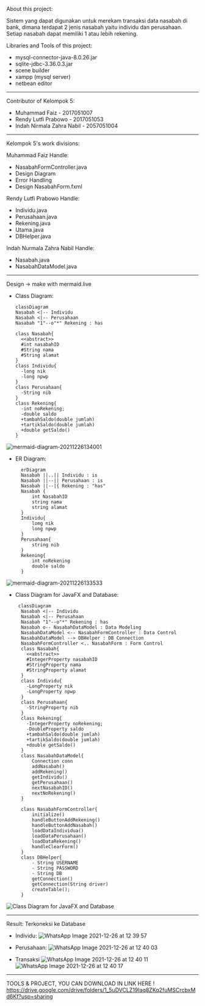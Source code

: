 About this project:

Sistem yang dapat digunakan untuk merekam transaksi data nasabah di bank, dimana terdapat 2 jenis nasabah yaitu individu dan perusahaan. Setiap  nasabah dapat memiliki 1 atau lebih rekening.

Libraries and Tools of this project:
- mysql-connector-java-8.0.26.jar
- sqlite-jdbc-3.36.0.3.jar
- scene builder
- xampp (mysql server)
- netbean editor
-------------------------------------------

Contributor of Kelompok 5:
- Muhammad Faiz - 2017051007
- Rendy Lutfi Prabowo - 2017051053
- Indah Nirmala Zahra Nabil - 2057051004

-------------------------------------------

Kelompok 5's work divisions:

Muhammad Faiz Handle:
- NasabahFormController.java
- Design Diagram
- Error Handling
- Design NasabahForm.fxml

Rendy Lutfi Prabowo Handle:
- Individu.java
- Perusahaan.java
- Rekening.java
- Utama.java
- DBHelper.java

Indah Nurmala Zahra Nabil Handle:
- Nasabah.java
- NasabahDataModel.java

-------------------------------------------

Design -> make with mermaid.live

  - Class Diagram:
  
        classDiagram
        Nasabah <|-- Individu
        Nasabah <|-- Perusahaan
        Nasabah "1"--o"*" Rekening : has

        class Nasabah{
          <<abstract>>
          #int nasabahID
          #String nama
          #String alamat
        }
        class Individu{
          -long nik
          -long npwp
        }
        class Perusahaan{
          -String nib
        }
        class Rekening{
          -int noRekening;
          -double saldo
          +tambahSaldo(double jumlah)
          +tartikSaldo(double jumlah)
          +double getSaldo()
        }
![mermaid-diagram-20211226134001](https://user-images.githubusercontent.com/81194811/147400976-bdc10f10-14ba-48ca-bd92-356e232643cf.png)

 
- ER Diagram:

        erDiagram
        Nasabah ||..|| Individu : is
        Nasabah ||--|| Perusahaan : is
        Nasabah ||--|{ Rekening : "has"
        Nasabah {
            int NasabahID
            string nama
            string alamat
        }
        Individu{
            lomg nik
            long npwp
        }
        Perusahaan{
            string nib
        }
        Rekening{
            int noRekening
            double saldo
        }
            
            
![mermaid-diagram-20211226133533](https://user-images.githubusercontent.com/81194811/147400927-fb6b512c-6e30-48ad-b44f-c4132c4c7104.png)


- Class Diagram for JavaFX and Database:

       classDiagram
        Nasabah <|-- Individu
        Nasabah <|-- Perusahaan
        Nasabah "1"--o"*" Rekening : has
        Nasabah o-- NasabahDataModel : Data Modeling
        NasabahDataModel <-- NasabahFormController : Data Control
        NasabahDataModel --> DBHelper : DB Connection
        NasabahFormController <.. NasabahForm : Form Control
        class Nasabah{
          <<abstract>>
          #IntegerProperty nasabahID
          #StringProperty nama
          #StringProperty alamat
        }
        class Individu{
          -LongProperty nik
          -LongProperty npwp
        }
        class Perusahaan{
          -StringProperty nib
        }
        class Rekening{
          -IntegerProperty noRekening;
          -DoubleProperty saldo
          +tambahSaldo(double jumlah)
          +tartikSaldo(double jumlah)
          +double getSaldo()
        }
        class NasabahDataModel{
            Connection conn
            addNasabah()
            addRekening()
            getIndividu()
            getPerusahaan()
            nextNasabahID()
            nextNoRekening()
        }

        class NasabahFormController{
            initialize()
            handleButtonAddRekening()
            handleButtonAddNasabah()
            loadDataIndividua()
            loadDataPerusahaan()
            loadDataRekening()
            handleClearForm()
        }
        class DBHelper{
            - String USERNAME
            - String PASSWORD
            - String DB
            getConnection()
            getConnection(String driver)
            createTable();
        }
  
 ![Class Diagram for JavaFX and Database ](https://user-images.githubusercontent.com/81194811/147399248-b66d4ceb-f417-481a-a55e-22e4dddd1cac.png)

-------------------------------------------

Result:
Terkoneksi ke Database

- Individu:
![WhatsApp Image 2021-12-26 at 12 39 57](https://user-images.githubusercontent.com/95564115/147400028-615628ef-eeef-452f-88a8-0964513a5fcc.jpeg)


- Perusahaan:
![WhatsApp Image 2021-12-26 at 12 40 03](https://user-images.githubusercontent.com/95564115/147400031-fc15bcf5-e0df-464c-966f-ea6d8d295aed.jpeg)


- Transaksi
![WhatsApp Image 2021-12-26 at 12 40 11](https://user-images.githubusercontent.com/95564115/147400032-c71222f7-6142-49ad-af57-9feec7db9221.jpeg)
![WhatsApp Image 2021-12-26 at 12 40 17](https://user-images.githubusercontent.com/95564115/147400039-a504a502-1aff-4aa0-89ec-6ed11474b119.jpeg)



-------------------------------------------
TOOLS & PROJECT, YOU CAN DOWNLOAD IN LINK HERE !
https://drive.google.com/drive/folders/1_5uDVCLZ19Iaq8ZKq2fuMSCrcbxMd6Kf?usp=sharing
